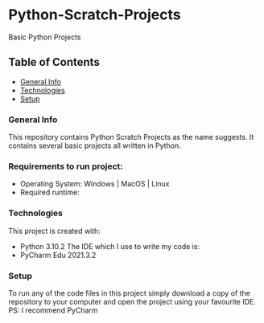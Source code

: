 # Python-Scratch-Projects
Basic Python Projects
## Table of Contents
* [General Info](#general-info)
* [Technologies](#technologies)
* [Setup](#setup)
### General Info
This repository contains Python Scratch Projects as the name suggests. It contains several basic projects all written in Python.
### Requirements to run project:
* Operating System: Windows | MacOS | Linux
* Required runtime: 
### Technologies
This project is created with:
* Python 3.10.2 
The IDE which I use to write my code is:
* PyCharm Edu 2021.3.2
### Setup 
To run any of the code files in this project simply download a copy of the repository to your computer and open the project using your favourite IDE. 
PS: I recommend PyCharm 
